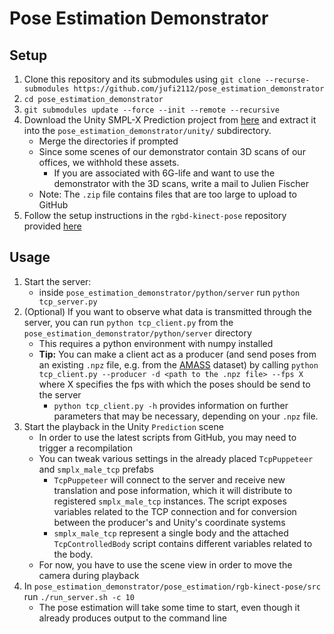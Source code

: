 # Pose Estimation Demonstrator

## Setup

1. Clone this repository and its submodules using `git clone --recurse-submodules https://github.com/jufi2112/pose_estimation_demonstrator`
2. `cd pose_estimation_demonstrator`
3. `git submodules update --force --init --remote --recursive`
4. Download the Unity SMPL-X Prediction project from [here](https://cloudstore.zih.tu-dresden.de/index.php/s/cBEstNYb8AkqKEP) and extract it into the `pose_estimation_demonstrator/unity/` subdirectory.
    - Merge the directories if prompted
    - Since some scenes of our demonstrator contain 3D scans of our offices, we withhold these assets.
        - If you are associated with 6G-life and want to use the demonstrator with the 3D scans, write a mail to Julien Fischer
    - Note: The `.zip` file contains files that are too large to upload to GitHub
5. Follow the setup instructions in the `rgbd-kinect-pose` repository provided [here](./pose_estimation/rgb-kinect-pose/readme.md)

## Usage
1. Start the server:
    - inside `pose_estimation_demonstrator/python/server` run `python tcp_server.py`
2. (Optional) If you want to observe what data is transmitted through the server, you can run `python tcp_client.py` from the `pose_estimation_demonstrator/python/server` directory
    - This requires a python environment with numpy installed
    - **Tip:** You can make a client act as a producer (and send poses from an existing `.npz` file, e.g. from the [AMASS](https://amass.is.tue.mpg.de/) dataset) by calling `python tcp_client.py --producer -d <path to the .npz file> --fps X` where X specifies the fps with which the poses should be send to the server
        - `python tcp_client.py -h` provides information on further parameters that may be necessary, depending on your `.npz` file.
3. Start the playback in the Unity `Prediction` scene
    - In order to use the latest scripts from GitHub, you may need to trigger a recompilation
    - You can tweak various settings in the already placed `TcpPuppeteer` and `smplx_male_tcp` prefabs
        - `TcpPuppeteer` will connect to the server and receive new translation and pose information, which it will distribute to registered `smplx_male_tcp` instances. The script exposes variables related to the TCP connection and for conversion between the producer's and Unity's coordinate systems
        - `smplx_male_tcp` represent a single body and the attached `TcpControlledBody` script contains different variables related to the body.
    - For now, you have to use the scene view in order to move the camera during playback
4. In `pose_estimation_demonstrator/pose_estimation/rgb-kinect-pose/src` run `./run_server.sh -c 10`
    - The pose estimation will take some time to start, even though it already produces output to the command line